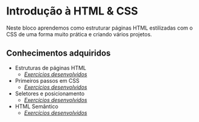 # Introdução à HTML & CSS

Neste bloco aprendemos como estruturar páginas HTML estilizadas com o CSS de uma forma muito prática e criando vários projetos.

## Conhecimentos adquiridos

* Estruturas de páginas HTML
  * _[Exercícios desenvolvidos](https://github.com/giuseppeusn/trybe_exercicios/tree/main/fundamentos/introducao-a-html-e-css/bloco-3-introducao-a-html-e-css/dia-1-html-css-estruturas-de-paginas)_
* Primeiros passos em CSS
  * _[Exercícios desenvolvidos](https://github.com/giuseppeusn/trybe_exercicios/tree/main/fundamentos/introducao-a-html-e-css/bloco-3-introducao-a-html-e-css/dia-2-html-css-primeiros-passos-em-css)_
* Seletores e posicionamento
  * _[Exercícios desenvolvidos](https://github.com/giuseppeusn/trybe_exercicios/tree/main/fundamentos/introducao-a-html-e-css/bloco-3-introducao-a-html-e-css/dia-3-html-css-seletores-e-posicionamento)_
* HTML Semântico
  * _[Exercícios desenvolvidos](https://github.com/giuseppeusn/trybe_exercicios/tree/main/fundamentos/introducao-a-html-e-css/bloco-3-introducao-a-html-e-css/dia-4-html-css-semantico)_
